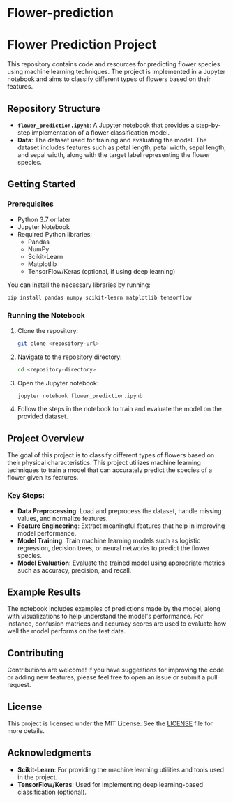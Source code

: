 # Flower-prediction
# Flower Prediction Project

This repository contains code and resources for predicting flower species using machine learning techniques. The project is implemented in a Jupyter notebook and aims to classify different types of flowers based on their features.

## Repository Structure

- **`flower_prediction.ipynb`**: A Jupyter notebook that provides a step-by-step implementation of a flower classification model.
- **Data**: The dataset used for training and evaluating the model. The dataset includes features such as petal length, petal width, sepal length, and sepal width, along with the target label representing the flower species.

## Getting Started

### Prerequisites

- Python 3.7 or later
- Jupyter Notebook
- Required Python libraries:
  - Pandas
  - NumPy
  - Scikit-Learn
  - Matplotlib
  - TensorFlow/Keras (optional, if using deep learning)

You can install the necessary libraries by running:
```sh
pip install pandas numpy scikit-learn matplotlib tensorflow
```

### Running the Notebook

1. Clone the repository:
   ```sh
   git clone <repository-url>
   ```
2. Navigate to the repository directory:
   ```sh
   cd <repository-directory>
   ```
3. Open the Jupyter notebook:
   ```sh
   jupyter notebook flower_prediction.ipynb
   ```
4. Follow the steps in the notebook to train and evaluate the model on the provided dataset.

## Project Overview

The goal of this project is to classify different types of flowers based on their physical characteristics. This project utilizes machine learning techniques to train a model that can accurately predict the species of a flower given its features.

### Key Steps:

- **Data Preprocessing**: Load and preprocess the dataset, handle missing values, and normalize features.
- **Feature Engineering**: Extract meaningful features that help in improving model performance.
- **Model Training**: Train machine learning models such as logistic regression, decision trees, or neural networks to predict the flower species.
- **Model Evaluation**: Evaluate the trained model using appropriate metrics such as accuracy, precision, and recall.

## Example Results

The notebook includes examples of predictions made by the model, along with visualizations to help understand the model's performance. For instance, confusion matrices and accuracy scores are used to evaluate how well the model performs on the test data.

## Contributing

Contributions are welcome! If you have suggestions for improving the code or adding new features, please feel free to open an issue or submit a pull request.

## License

This project is licensed under the MIT License. See the [LICENSE](LICENSE) file for more details.

## Acknowledgments

- **Scikit-Learn**: For providing the machine learning utilities and tools used in the project.
- **TensorFlow/Keras**: Used for implementing deep learning-based classification (optional).
